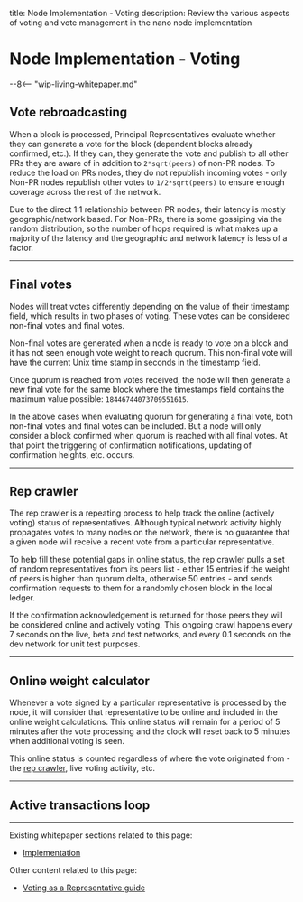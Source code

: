 title: Node Implementation - Voting
description: Review the various aspects of voting and vote management in the nano node implementation

# Node Implementation - Voting

--8<-- "wip-living-whitepaper.md"

## Vote rebroadcasting

When a block is processed, Principal Representatives evaluate whether they can generate a vote for the block (dependent blocks already confirmed, etc.). If they can, they generate the vote and publish to all other PRs they are aware of in addition to `2*sqrt(peers)` of non-PR nodes.  To reduce the load on PRs nodes, they do not republish incoming votes - only Non-PR nodes republish other votes to `1/2*sqrt(peers)` to ensure enough coverage across the rest of the network.

Due to the direct 1:1 relationship between PR nodes, their latency is mostly geographic/network based. For Non-PRs, there is some gossiping via the random distribution, so the number of hops required is what makes up a majority of the latency and the geographic and network latency is less of a factor.

---

## Final votes

Nodes will treat votes differently depending on the value of their timestamp field, which results in two phases of voting. These votes can be considered non-final votes and final votes.

Non-final votes are generated when a node is ready to vote on a block and it has not seen enough vote weight to reach quorum. This non-final vote will have the current Unix time stamp in seconds in the timestamp field.

Once quorum is reached from votes received, the node will then generate a new final vote for the same block where the timestamps field contains the maximum value possible: `18446744073709551615`.

In the above cases when evaluating quorum for generating a final vote, both non-final votes and final votes can be included. But a node will only consider a block confirmed when quorum is reached with all final votes. At that point the triggering of confirmation notifications, updating of confirmation heights, etc. occurs.

---

## Rep crawler

The rep crawler is a repeating process to help track the online (actively voting) status of representatives. Although typical network activity highly propagates votes to many nodes on the network, there is no guarantee that a given node will receive a recent vote from a particular representative.

To help fill these potential gaps in online status, the rep crawler pulls a set of random representatives from its peers list - either 15 entries if the weight of peers is higher than quorum delta, otherwise 50 entries - and sends confirmation requests to them for a randomly chosen block in the local ledger.

If the confirmation acknowledgement is returned for those peers they will be considered online and actively voting. This ongoing crawl happens every 7 seconds on the live, beta and test networks, and every 0.1 seconds on the dev network for unit test purposes.

---

## Online weight calculator

Whenever a vote signed by a particular representative is processed by the node, it will consider that representative to be online and included in the online weight calculations. This online status will remain for a period of 5 minutes after the vote processing and the clock will reset back to 5 minutes when additional voting is seen.

This online status is counted regardless of where the vote originated from - the [rep crawler](#rep-crawler), live voting activity, etc.

---

## Active transactions loop

---

Existing whitepaper sections related to this page:

* [Implementation](/whitepaper/english/#implementation)

Other content related to this page:

* [Voting as a Representative guide](../running-a-node/voting-as-a-representative.md)
